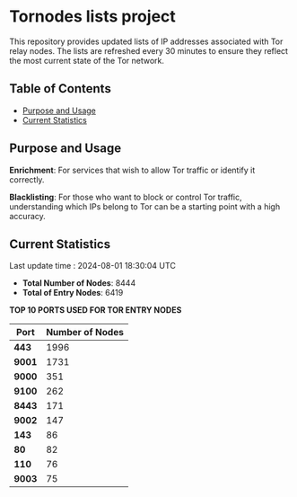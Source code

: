 # Tornodes lists project

This repository provides updated lists of IP addresses associated with Tor relay nodes. The lists are refreshed every 30 minutes to ensure they reflect the most current state of the Tor network.

## Table of Contents

- [Purpose and Usage](#purpose-and-usage)
- [Current Statistics](#current-statistics)


## Purpose and Usage

**Enrichment**: For services that wish to allow Tor traffic or identify it correctly.

**Blacklisting**: For those who want to block or control Tor traffic, understanding which IPs belong to Tor can be a starting point with a high accuracy.

## Current Statistics

Last update time : 2024-08-01 18:30:04 UTC

- **Total Number of Nodes**: 8444
- **Total of Entry Nodes**: 6419

**TOP 10 PORTS USED FOR TOR ENTRY NODES**

| **Port** | **Number of Nodes** |
|------|-----------------|
| **443**   | 1996  |
| **9001**   | 1731  |
| **9000**   | 351  |
| **9100**   | 262  |
| **8443**   | 171  |
| **9002**   | 147  |
| **143**   | 86  |
| **80**   | 82  |
| **110**   | 76  |
| **9003**   | 75  |

